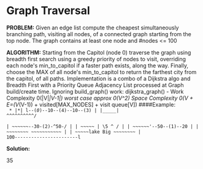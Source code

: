 # Graph Traversal
**PROBLEM:**
    Given an edge list compute the cheapest simultaneously 
	branching path, visiting all nodes, of a connected 
	graph starting from the top node. The graph contains 
	at least one node and #nodes <= 100


 **ALGORITHM:**
    Starting from the Capitol (node 0) traverse the graph 
	using breadth first search using a greedy priority 
	of nodes to visit, overriding each node's min_to_capitol 
	if a faster path exists, along the way. Finally, choose 
	the MAX of all node's min_to_capitol to return the farthest city 
	from the capitol, of all paths.
    Implementation is a combo of a Dijkstra algo and Breadth 
	First with a Priority Queue Adjacency List processed at
    Graph build/create time. Ignoring build_graph() work:
	dijkstra_graph() -
    Work Complexity 0(|V|*|V-1|) worst case approx 0(V^2)
    Space Complexity 0(V + E=(V*(V-1)) + visited[MAX_NODES] + 
										visit queue[V])
####Example:
<br>
<code>
      *
     |*|
 l--(*0*)--10--(4)--10--(3)
 | |_____|    ^^^^^^^^^^/ \
 | ~~~~~~\--30-(2)-^50-/  |
 | ~~~~~ |       \5 ^ /   |
 | ~~~~~~'--50--(1)--20   |
 | ~~~~~~~~  ~~~~~~~~~~~  |
 | ~~~~~lake Big ~~~~~~~~ |
100-----------------------l
</code>
</br>

**Solution:**

35

